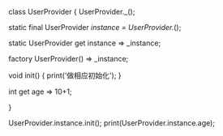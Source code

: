

class UserProvider {
  UserProvider._();

  static final UserProvider _instance = UserProvider._();

  static UserProvider get instance => _instance;

  factory UserProvider() => _instance;

  void init() {
    print('做相应初始化');
  }

  int get age => 10+1;

}


  UserProvider.instance.init();
  print(UserProvider.instance.age);
